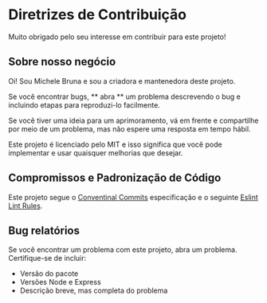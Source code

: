 # Diretrizes de Contribuição

Muito obrigado pelo seu interesse em contribuir para este projeto!

## Sobre nosso negócio

Oi! Sou Michele Bruna e sou a criadora e mantenedora deste projeto.

Se você encontrar bugs, ** abra ** um problema descrevendo o bug e incluindo etapas para reproduzi-lo facilmente.

Se você tiver uma ideia para um aprimoramento, vá em frente e compartilhe por meio de um problema, mas não espere uma resposta em tempo hábil.

Este projeto é licenciado pelo MIT e isso significa que você pode implementar e usar quaisquer melhorias que desejar.

## Compromissos e Padronização de Código

Este projeto segue o [Conventinal Commits](https://www.conventionalcommits.org/en/v1.0.0/) especificação e o seguinte [Eslint Lint Rules](https://github.com/Michele-Bruna/Next.js-Ecommerce/blob/master/.eslintrc.js).

## Bug relatórios

Se você encontrar um problema com este projeto, abra um problema. Certifique-se de incluir:

- Versão do pacote
- Versões Node e Express
- Descrição breve, mas completa do problema

